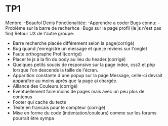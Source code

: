 # TP1 
Menbre:
-Beaufol Denis
Fonctionalitée:
-Apprendre a coder
Bugs connu:
-Probléme sur la barre de recherhce
-Bugs sur la page profil (le js n'est pas fini)
Retour UX de l'autre groupe:
- Barre recherche placée différement selon la page(corrigé)
- Bug quand j'enregistre un message et que je reviens sur l'onglet
- Faute orthographe Profil(corrigé)
- Placer le js à la fin du body au lieu du header.(corrigé)
- Quelques petits soucis de responsive sur la page index, css3 et php lorsque l'on descends la taille de l'écran.
- Apparition constante d'une popup sur la page Message, celle-ci devrait apparaître au moins après que la page ai chargée.
- Alliance des Couleurs.(corrigé)
- Eventuellement faire moins de pages mais avec un peu plus de contenus
- Footer qui cache du texte 
- Texte en francais pour le compteur (corrigé)
- Mise en forme du code (indentation/couleurs) comme sur les forums pourrait être sympa
